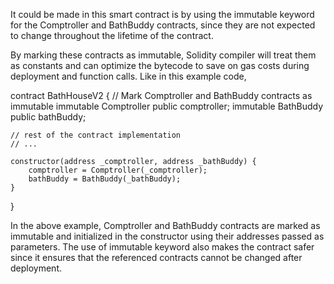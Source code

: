It could be made in this smart contract is by using the immutable keyword for the Comptroller and BathBuddy contracts, since they are not expected to change throughout the lifetime of the contract.

By marking these contracts as immutable, Solidity compiler will treat them as constants and can optimize the bytecode to save on gas costs during deployment and function calls.
Like in this example code,


contract BathHouseV2 {
    // Mark Comptroller and BathBuddy contracts as immutable
    immutable Comptroller public comptroller;
    immutable BathBuddy public bathBuddy;
    
    // rest of the contract implementation
    // ...
    
    constructor(address _comptroller, address _bathBuddy) {
        comptroller = Comptroller(_comptroller);
        bathBuddy = BathBuddy(_bathBuddy);
    }
}



In the above example, Comptroller and BathBuddy contracts are marked as immutable and initialized in the constructor using their addresses passed as parameters. The use of immutable keyword also makes the contract safer since it ensures that the referenced contracts cannot be changed after deployment.